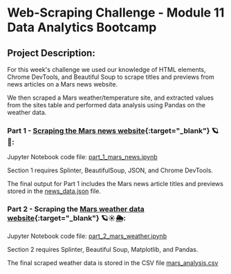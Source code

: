 # Web-Scraping Challenge - Module 11 Data Analytics Bootcamp 

## Project Description: 

For this week's challenge we used our knowledge of HTML elements, Chrome DevTools, and Beautiful Soup to scrape titles and previews from news articles on a Mars news website.

We then scraped a Mars weather/temperature site, and extracted values from the sites table and performed data analysis using Pandas on the weather data.


### Part 1 - [Scraping the Mars news website](https://static.bc-edx.com/data/web/mars_news/index.html){:target="_blank"} 🪐📰:

Jupyter Notebook code file: [part_1_mars_news.ipynb](https://github.com/amcl11/web-scraping-challenge/blob/main/part_1_mars_news.ipynb)

Section 1 requires Splinter, BeautifulSoup, JSON, and Chrome DevTools.

The final output for Part 1 includes the Mars news article titles and previews stored in the [news_data.json](https://github.com/amcl11/web-scraping-challenge/blob/main/news_data.json) file. 


### Part 2 - Scraping the [Mars weather data website](https://static.bc-edx.com/data/web/mars_facts/temperature.html){:target="_blank"} 🪐☀️🌦️:

Jupyter Notebook code file: [part_2_mars_weather.ipynb](https://github.com/amcl11/web-scraping-challenge/blob/main/part_2_mars_weather.ipynb)

Section 2 requires Splinter, Beautiful Soup, Matplotlib, and Pandas. 

The final scraped weather data is stored in the CSV file [mars_analysis.csv](https://github.com/amcl11/web-scraping-challenge/blob/main/mars_analysis.csv)

